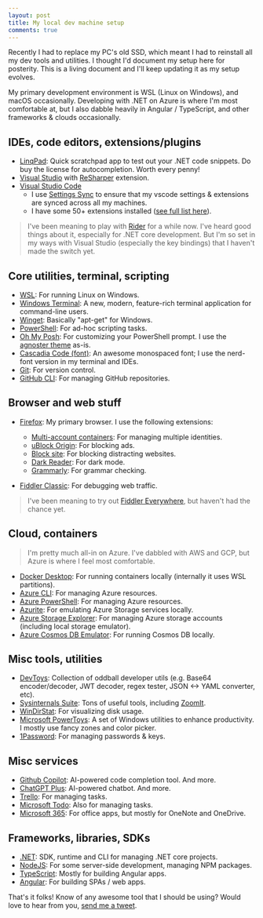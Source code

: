 ```yaml
---
layout: post
title: My local dev machine setup
comments: true
---
```


Recently I had to replace my PC's old SSD, which meant I had to reinstall all my dev tools and utilities. I thought I'd document my setup here for posterity. This is a living document and I'll keep updating it as my setup evolves.

My primary development environment is WSL (Linux on Windows), and macOS occasionally. Developing with .NET on Azure is where I'm most comfortable at, but I also dabble heavily in Angular / TypeScript, and other frameworks & clouds occasionally.

## IDEs, code editors, extensions/plugins

* [LinqPad](https://www.linqpad.net/): Quick scratchpad app to test out your .NET code snippets. Do buy the license for autocompletion. Worth every penny!
* [Visual Studio](https://visualstudio.microsoft.com/) with [ReSharper](https://www.jetbrains.com/resharper/) extension.
* [Visual Studio Code](https://code.visualstudio.com/)
  * I use [Settings Sync](https://code.visualstudio.com/docs/editor/settings-sync) to ensure that my vscode settings & extensions are synced across all my machines.
  * I have some 50+ extensions installed ([see full list here](https://gist.github.com/mithunshanbhag/ad7c4d02856eac62244ccaf37d29ea2c)).

> I've been meaning to play with [Rider](https://www.jetbrains.com/rider/) for a while now. I've heard good things about it, especially for .NET core development. But I'm so set in my ways with Visual Studio (especially the key bindings) that I haven't made the switch yet.

## Core utilities, terminal, scripting

* [WSL](https://docs.microsoft.com/en-us/windows/wsl/): For running Linux on Windows.
* [Windows Terminal](https://github.com/microsoft/terminal): A new, modern, feature-rich terminal application for command-line users.
* [Winget](https://learn.microsoft.com/en-us/windows/package-manager/winget/): Basically "apt-get" for Windows.
* [PowerShell](https://learn.microsoft.com/en-us/powershell/scripting/install/installing-powershell?view=powershell-7.5): For ad-hoc scripting tasks.
* [Oh My Posh](https://ohmyposh.dev/): For customizing your PowerShell prompt. I use the [agnoster theme](https://ohmyposh.dev/docs/themes#agnoster) as-is.
* [Cascadia Code (font)](https://github.com/microsoft/cascadia-code): An awesome monospaced font; I use the nerd-font version in my terminal and IDEs.
* [Git](https://git-scm.com/): For version control.
* [GitHub CLI](https://cli.github.com/): For managing GitHub repositories.

## Browser and web stuff

* [Firefox](https://www.mozilla.org/en-US/firefox/new/): My primary browser. I use the following extensions:
  * [Multi-account containers](https://addons.mozilla.org/en-US/firefox/addon/multi-account-containers/): For managing multiple identities.
  * [uBlock Origin](https://addons.mozilla.org/en-US/firefox/addon/ublock-origin/): For blocking ads.
  * [Block site](https://addons.mozilla.org/en-US/firefox/addon/blocksite/): For blocking distracting websites.
  * [Dark Reader](https://addons.mozilla.org/en-US/firefox/addon/darkreader/): For dark mode.
  * [Grammarly](https://addons.mozilla.org/en-US/firefox/addon/grammarly-1/): For grammar checking.

* [Fiddler Classic](https://www.telerik.com/fiddler/fiddler-classic): For debugging web traffic.

> I've been meaning to try out [Fiddler Everywhere](https://www.telerik.com/fiddler/fiddler-everywhere), but haven't had the chance yet.

## Cloud, containers

> I'm pretty much all-in on Azure. I've dabbled with AWS and GCP, but Azure is where I feel most comfortable.

* [Docker Desktop](https://www.docker.com/products/docker-desktop): For running containers locally (internally it uses WSL partitions).
* [Azure CLI](https://docs.microsoft.com/en-us/cli/azure/): For managing Azure resources.
* [Azure PowerShell](https://docs.microsoft.com/en-us/powershell/azure/overview): For managing Azure resources.
* [Azurite](https://github.com/Azure/Azurite): For emulating Azure Storage services locally.
* [Azure Storage Explorer](https://azure.microsoft.com/en-us/features/storage-explorer/): For managing Azure storage accounts (including local storage emulator).
* [Azure Cosmos DB Emulator](https://docs.microsoft.com/en-us/azure/cosmos-db/local-emulator): For running Cosmos DB locally.

## Misc tools, utilities

* [DevToys](https://devtoys.app/): Collection of oddball developer utils (e.g. Base64 encoder/decoder, JWT decoder, regex tester, JSON <-> YAML converter, etc).
* [Sysinternals Suite](https://docs.microsoft.com/en-us/sysinternals/): Tons of useful tools, including [ZoomIt](https://learn.microsoft.com/en-us/sysinternals/downloads/zoomit).
* [WinDirStat](https://windirstat.net/): For visualizing disk usage.
* [Microsoft PowerToys](https://github.com/microsoft/PowerToys): A set of Windows utilities to enhance productivity. I mostly use fancy zones and color picker.
* [1Password](https://1password.com/): For managing passwords & keys.

## Misc services

* [Github Copilot](https://copilot.github.com/): AI-powered code completion tool. And more.
* [ChatGPT Plus](https://chat.openai.com/): AI-powered chatbot. And more.
* [Trello](https://trello.com/): For managing tasks.
* [Microsoft Todo](https://todo.microsoft.com/): Also for managing tasks.
* [Microsoft 365](https://www.microsoft.com/en-us/microsoft-365): For office apps, but mostly for OneNote and OneDrive.

## Frameworks, libraries, SDKs

* [.NET](https://docs.microsoft.com/en-us/dotnet/core/tools/): SDK, runtime and CLI for managing .NET core projects.
* [NodeJS](https://nodejs.org/en/): For some server-side development, managing NPM packages.
* [TypeScript](https://www.typescriptlang.org/): Mostly for building Angular apps.
* [Angular](https://angular.dev/installation): For building SPAs / web apps.

That's it folks! Know of any awesome tool that I should be using? Would love to hear from you, [send me a tweet]({{site.author.twitter}}).
